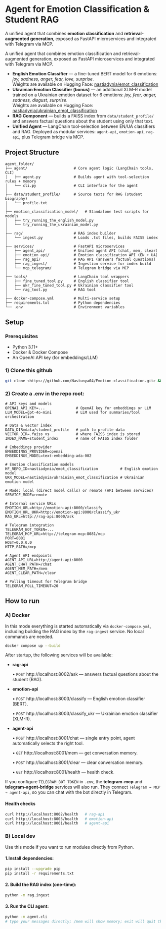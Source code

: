 # Agent for Emotion Classification & Student RAG

A unified agent that combines **emotion classification** and **retrieval-augmented generation**, exposed as FastAPI microservices and integrated with Telegram via MCP.

A unified agent that combines emotion classification and retrieval-augmented generation, exposed as FastAPI microservices and integrated with Telegram via MCP.

- **English Emotion Classifier** — a fine-tuned BERT model for 6 emotions: *joy, sadness, anger, fear, love, surprise*.  
  Weights are available on Hugging Face: [nastiadynia/emot_classification](https://huggingface.co/nastiadynia/emot_classification)
- **Ukrainian Emotion Classifier (bonus)** — an additional XLM-R model trained on a Ukrainian emotion dataset for 6 emotions: *joy, fear, anger, sadness, disgust, surprise*.  
  Weights are available on Hugging Face: [nastiadynia/ukrainian_emot_classification](https://huggingface.co/nastiadynia/ukrainian_emot_classification)
- **RAG Component** — builds a FAISS index from `data/student_profile/` and answers factual questions about the student using only that text.
- **Unified Agent** — LangChain tool-selection between EN/UA classifiers and RAG. Deployed as modular services: `agent-api`, `emotion-api`, `rag-api`, plus Telegram bridge via MCP.

## Project Structure
```
agent_folder/
├── agent/                     # Core agent logic (LangChain tools, CLI)
│   ├── agent.py               # Builds agent with tool-selection rules + memory
│   └── cli.py                 # CLI interface for the agent
│
├── data/student_profile/      # Source texts for RAG (student biography)
│   └── profile.txt
│
├── emotion_classification_model/   # Standalone test scripts for models
│   ├── try_running_the_english_model.py
│   └── try_running_the_ukrainian_model.py
│
├── rag/                       # RAG index builder
│   └── ingest.py              # Loads .txt files, builds FAISS index
│
├── services/                  # FastAPI microservices
│   ├── agent_api/             # Unified agent API (chat, mem, clear)
│   ├── emotion_api/           # Emotion classification API (EN + UA)
│   ├── rag_api/               # RAG API (answers factual questions)
│   ├── rag_ingest/            # Ingestion service for index build
│   └── mcp_telegram/          # Telegram bridge via MCP
│
├── tools/                     # LangChain tool wrappers
│   ├── fine_tuned_tool.py     # English classifier tool
│   ├── ukr_fine_tuned_tool.py # Ukrainian classifier tool
│   └── rag_tool.py            # RAG tool
│
├── docker-compose.yml         # Multi-service setup
├── requirements.txt           # Python dependencies
└── .env                       # Environment variables
```
## Setup

### Prerequisites
- Python 3.11+
- Docker & Docker Compose
- An OpenAI API key (for embeddings/LLM)
  
### 1) Clone this github
```bash
git clone <https://github.com/Nastunya04/Emotion-classification.git> && cd agent_folder
```

### 2) Create a .env in the repo root:
```
# API keys and models
OPENAI_API_KEY=...              # OpenAI key for embeddings or LLM
LLM_MODEL=gpt-4o-mini           # LLM used for summaries/tool orchestration

# Data & vector index
DATA_DIR=data/student_profile   # path to profile data
VECTOR_DIR=.faiss_vs            # where FAISS index is stored
INDEX_NAME=student_index        # name of FAISS index folder

# Embeddings provider
EMBEDDINGS_PROVIDER=openai
EMBEDDINGS_MODEL=text-embedding-ada-002

# Emotion classification models
HF_REPO_ID=nastiadynia/emot_classification          # English emotion model
UKR_MODEL=nastiadynia/ukrainian_emot_classification # Ukrainian emotion model

# Mode: local (direct model calls) or remote (API between services)
SERVICE_MODE=remote

# Internal service URLs
EMOTION_URL=http://emotion-api:8000/classify
EMOTION_URL_UKR=http://emotion-api:8000/classify_ukr
RAG_URL=http://rag-api:8000/ask

# Telegram integration
TELEGRAM_BOT_TOKEN=...
TELEGRAM_MCP_URL=http://telegram-mcp:8081/mcp
PORT=8081
HOST=0.0.0.0
HTTP_PATH=/mcp

# Agent API endpoints
AGENT_API_URL=http://agent-api:8000
AGENT_CHAT_PATH=/chat
AGENT_MEM_PATH=/mem
AGENT_CLEAR_PATH=/clear

# Polling timeout for Telegram bridge
TELEGRAM_POLL_TIMEOUT=20
```

## How to run

### A) Docker

In this mode everything is started automatically via `docker-compose.yml`, including building the RAG index by the `rag-ingest` service. No local commands are needed.

```bash
docker compose up --build
```
After startup, the following services will be available:
- **rag-api**
  
	•	`POST` http://localhost:8002/ask — answers factual questions about the student (RAG).
- **emotion-api**
  
	•	`POST` http://localhost:8003/classify — English emotion classifier (BERT).

	•	`POST` http://localhost:8003/classify_ukr — Ukrainian emotion classifier (XLM-R).
- **agent-api**
  
	•	`POST` http://localhost:8001/chat — single entry point, agent automatically selects the right tool.

	•	`GET`  http://localhost:8001/mem — get conversation memory.

	•	`POST` http://localhost:8001/clear — clear conversation memory.

	•	`GET`  http://localhost:8001/health — health check.

If you configure `TELEGRAM_BOT_TOKEN` in `.env`, the **telegram-mcp** and **telegram-agent-bridge** services will also run. They connect `Telegram → MCP → agent-api`, so you can chat with the bot directly in Telegram.

#### Health checks
```bash
curl http://localhost:8002/health   # rag-api
curl http://localhost:8003/health   # emotion-api
curl http://localhost:8001/health   # agent-api
```

### B) Local dev
Use this mode if you want to run modules directly from Python.
#### 	1.Install dependencies:
```bash
pip install --upgrade pip
pip install -r requirements.txt
```

#### 2.	Build the RAG index (one-time):
```bash
python -m rag.ingest
```

#### 3. Run the CLI agent:
```bash
python -m agent.cli
# type your messages directly; /mem will show memory; exit will quit the session
```








